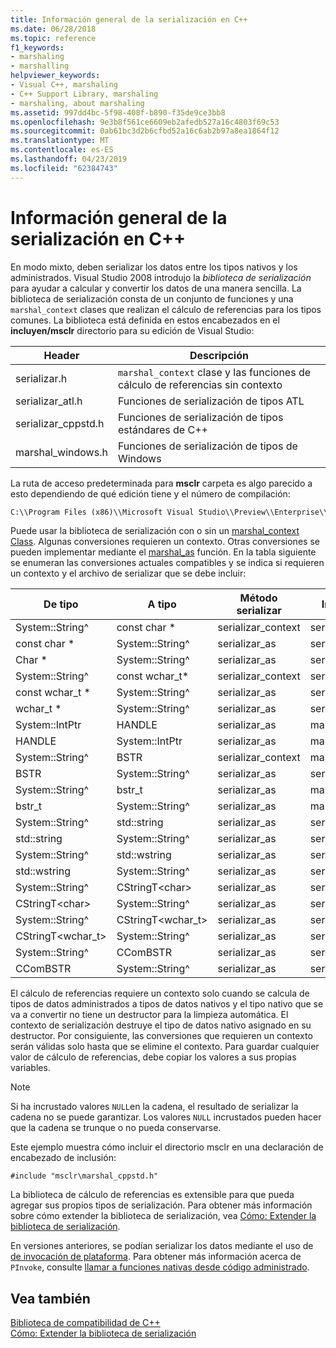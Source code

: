 ```yaml
---
title: Información general de la serialización en C++
ms.date: 06/28/2018
ms.topic: reference
f1_keywords:
- marshaling
- marshalling
helpviewer_keywords:
- Visual C++, marshaling
- C++ Support Library, marshaling
- marshaling, about marshaling
ms.assetid: 997dd4bc-5f98-408f-b890-f35de9ce3bb8
ms.openlocfilehash: 9e3b8f561ce6609eb2afedb527a16c4803f69c53
ms.sourcegitcommit: 0ab61bc3d2b6cfbd52a16c6ab2b97a8ea1864f12
ms.translationtype: MT
ms.contentlocale: es-ES
ms.lasthandoff: 04/23/2019
ms.locfileid: "62384743"
---
```

# <a name="overview-of-marshaling-in-c"></a>Información general de la serialización en C++

En modo mixto, deben serializar los datos entre los tipos nativos y los administrados. Visual Studio 2008 introdujo la *biblioteca de serialización* para ayudar a calcular y convertir los datos de una manera sencilla.  La biblioteca de serialización consta de un conjunto de funciones y una `marshal_context` clases que realizan el cálculo de referencias para los tipos comunes. La biblioteca está definida en estos encabezados en el **incluyen/msclr** directorio para su edición de Visual Studio:

|Header|Descripción|
|---------------|-----------------|
|serializar.h|`marshal_context` clase y las funciones de cálculo de referencias sin contexto|
|serializar_atl.h| Funciones de serialización de tipos ATL|
|serializar_cppstd.h|Funciones de serialización de tipos estándares de C++|
|marshal_windows.h|Funciones de serialización de tipos de Windows|

La ruta de acceso predeterminada para **msclr** carpeta es algo parecido a esto dependiendo de qué edición tiene y el número de compilación:

```cmd
C:\\Program Files (x86)\\Microsoft Visual Studio\\Preview\\Enterprise\\VC\\Tools\\MSVC\\14.15.26528\\include\\msclr
```

Puede usar la biblioteca de serialización con o sin un [marshal_context Class](../dotnet/marshal-context-class.md). Algunas conversiones requieren un contexto. Otras conversiones se pueden implementar mediante el [marshal_as](../dotnet/marshal-as.md) función. En la tabla siguiente se enumeran las conversiones actuales compatibles y se indica si requieren un contexto y el archivo de serializar que se debe incluir:

|De tipo|A tipo|Método serializar|Incluir archivo|
|---------------|-------------|--------------------|------------------|
|System::String^|const char \*|serializar_context|serializar.h|
|const char \*|System::String^|serializar_as|serializar.h|
|Char \*|System::String^|serializar_as|serializar.h|
|System::String^|const wchar_t\*|serializar_context|serializar.h|
|const wchar_t \*|System::String^|serializar_as|serializar.h|
|wchar_t \*|System::String^|serializar_as|serializar.h|
|System::IntPtr|HANDLE|serializar_as|marshal_windows.h|
|HANDLE|System::IntPtr|serializar_as|marshal_windows.h|
|System::String^|BSTR|serializar_context|marshal_windows.h|
|BSTR|System::String^|serializar_as|serializar.h|
|System::String^|bstr_t|serializar_as|marshal_windows.h|
|bstr_t|System::String^|serializar_as|marshal_windows.h|
|System::String^|std::string|serializar_as|serializar_cppstd.h|
|std::string|System::String^|serializar_as|serializar_cppstd.h|
|System::String^|std::wstring|serializar_as|serializar_cppstd.h|
|std::wstring|System::String^|serializar_as|serializar_cppstd.h|
|System::String^|CStringT\<char>|serializar_as|serializar_atl.h|
|CStringT\<char>|System::String^|serializar_as|serializar_atl.h|
|System::String^|CStringT<wchar_t>|serializar_as|serializar_atl.h|
|CStringT<wchar_t>|System::String^|serializar_as|serializar_atl.h|
|System::String^|CComBSTR|serializar_as|serializar_atl.h|
|CComBSTR|System::String^|serializar_as|serializar_atl.h|

El cálculo de referencias requiere un contexto solo cuando se calcula de tipos de datos administrados a tipos de datos nativos y el tipo nativo que se va a convertir no tiene un destructor para la limpieza automática. El contexto de serialización destruye el tipo de datos nativo asignado en su destructor. Por consiguiente, las conversiones que requieren un contexto serán válidas solo hasta que se elimine el contexto. Para guardar cualquier valor de cálculo de referencias, debe copiar los valores a sus propias variables.

> [!NOTE]
>  Si ha incrustado valores `NULL`en la cadena, el resultado de serializar la cadena no se puede garantizar. Los valores `NULL` incrustados pueden hacer que la cadena se trunque o no pueda conservarse.

Este ejemplo muestra cómo incluir el directorio msclr en una declaración de encabezado de inclusión:

`#include "msclr\marshal_cppstd.h"`

La biblioteca de cálculo de referencias es extensible para que pueda agregar sus propios tipos de serialización. Para obtener más información sobre cómo extender la biblioteca de serialización, vea [Cómo: Extender la biblioteca de serialización](../dotnet/how-to-extend-the-marshaling-library.md).

En versiones anteriores, se podían serializar los datos mediante el uso de [de invocación de plataforma](/dotnet/framework/interop/consuming-unmanaged-dll-functions). Para obtener más información acerca de `PInvoke`, consulte [llamar a funciones nativas desde código administrado](../dotnet/calling-native-functions-from-managed-code.md).

## <a name="see-also"></a>Vea también

[Biblioteca de compatibilidad de C++](../dotnet/cpp-support-library.md)<br/>
[Cómo: Extender la biblioteca de serialización](../dotnet/how-to-extend-the-marshaling-library.md)
